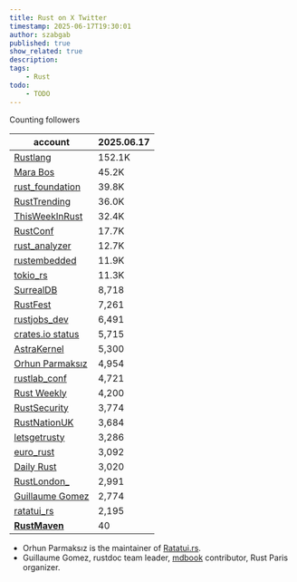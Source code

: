```yaml
---
title: Rust on X Twitter
timestamp: 2025-06-17T19:30:01
author: szabgab
published: true
show_related: true
description:
tags:
    - Rust
todo:
    - TODO
---
```


Counting followers

| account                                          |  2025.06.17 |
| ------------------------------------------------ | ----------- |
| [Rustlang](https://x.com/rustlang)               | 152.1K      |
| [Mara Bos](https://x.com/m_ou_se)                |  45.2K      |
| [rust_foundation](https://x.com/rust_foundation) |  39.8K      |
| [RustTrending](https://x.com/RustTrending)       |  36.0K      |
| [ThisWeekInRust](https://x.com/ThisWeekInRust)   |  32.4K      |
| [RustConf](https://x.com/rustconf)               |  17.7K      |
| [rust_analyzer](https://x.com/rust_analyzer)     |  12.7K      |
| [rustembedded](https://x.com/rustembedded)       |  11.9K      |
| [tokio_rs](https://x.com/tokio_rs)               |  11.3K      |
| [SurrealDB](https://x.com/SurrealDB)             |  8,718      |
| [RustFest](https://x.com/RustFest)               |  7,261      |
| [rustjobs_dev](https://x.com/rustjobs_dev)       |  6,491      |
| [crates.io status](https://x.com/cratesiostatus) |  5,715      |
| [AstraKernel](https://x.com/AstraKernel)         |  5,300      |
| [Orhun Parmaksız](https://x.com/orhundev)        |  4,954      |
| [rustlab_conf](https://x.com/rustlab_conf)       |  4,721      |
| [Rust Weekly](https://x.com/RustDiscussions)     |  4,200      |
| [RustSecurity](https://x.com/RustSecurity)       |  3,774      |
| [RustNationUK](https://x.com/RustNationUK)       |  3,684      |
| [letsgetrusty](https://x.com/letsgetrusty)       |  3,286      |
| [euro_rust](https://x.com/euro_rust)             |  3,092      |
| [Daily Rust](https://x.com/rustoftheday)         |  3,020      |
| [RustLondon_](https://x.com/RustLondon_)         |  2,991      |
| [Guillaume Gomez](https://x.com/imperioworld_)   |  2,774      |
| [ratatui_rs](https://x.com/ratatui_rs)           |  2,195      |
| [**RustMaven**](https://x.com/RustMaven)         |     40      |

* Orhun Parmaksız is the maintainer of [Ratatui.rs](https://ratatui.rs/).
* Guillaume Gomez, rustdoc team leader, [mdbook](https://rust-lang.github.io/mdBook/) contributor, Rust Paris organizer.


